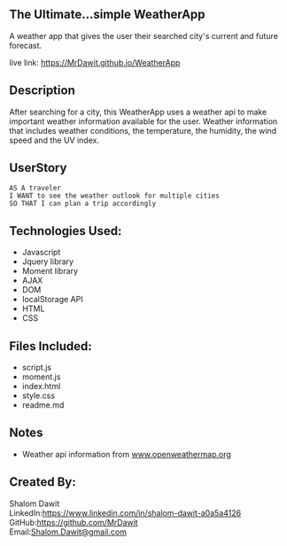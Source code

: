 ## The Ultimate...simple WeatherApp
A weather app that gives the user their searched city's current and future forecast. 

live link: https://MrDawit.github.io/WeatherApp 

## Description
After searching for a city, this WeatherApp uses a weather api to make important weather information available for the user. Weather information that includes weather conditions, the temperature, the humidity, the wind speed and the UV index.

## UserStory
```
AS A traveler
I WANT to see the weather outlook for multiple cities
SO THAT I can plan a trip accordingly
```
## Technologies Used:
* Javascript
* Jquery library
* Moment library
* AJAX
* DOM
* localStorage API
* HTML
* CSS

## Files Included:
* script.js
* moment.js
* index.html
* style.css
* readme.md

## Notes
* Weather api information from www.openweathermap.org

## Created By:
Shalom Dawit\
LinkedIn:https://www.linkedin.com/in/shalom-dawit-a0a5a4126 \
GitHub:https://github.com/MrDawit \
Email:Shalom.Dawit@gmail.com 
